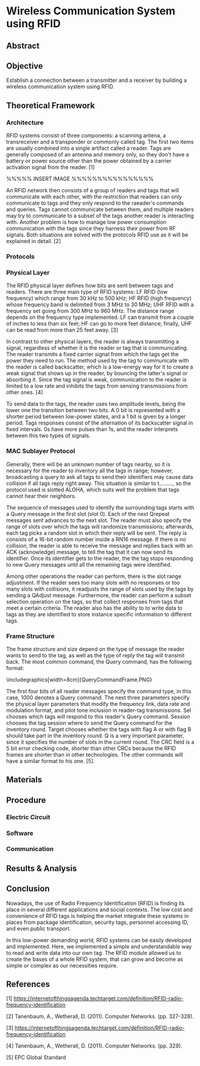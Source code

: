 # Wireless Communication System using RFID
## Abstract


## Objective

Establish a connection between a transmitter and a receiver by building a wireless communication system using RFID.


## Theoretical Framework

### Architecture

RFID systems consist of three components: a scanning antena, a transreceiver and a transponder or commonly called tag. The first two items are usually combined into a single artifact called a reader. Tags are generally composed of an antenna and memory only, so they don't have a battery or power source other than the power obtained by a carrier activation signal from the reader. [1]

%%%%% INSERT IMAGE %%%%%%%%%%%%%%%%

An RFID network then consists of a group of readers and tags that will communicate with each other, with the restriction that readers can only communicate to tags and they only respond to the raeader's commands and queries. Tags cannot communicate between them, and multiple readers may try to communicate to a subset of the tags another reader is interacting with. Another problem is how to manage low power consumption communication with the tags since they harness their power from RF signals. Both situations are solved with the protocols RFID use as it will be explained in detail. [2]

### Protocols

### Physical Layer

The RFID physical layer defines how bits are sent between tags and readers. There are three main type of RFID systems: LF RFID (low frequency) which range from 30 kHz to 500 kHz; HF RFID (high frequency) whose frequency band is delimited from 3 MHz to 30 MHz; UHF RFID with a frequency set going from 300 MHz to 960 MHz. The distance range depends on the frequency type implemented. LF can transmit from a couple of inches to less than six feet; HF can go to more feet distance; finally, UHF can be read from more than 25 feet away. [3]

In contrast to other physical layers, the reader is always transmitting a signal, regardless of whether it is the reader or tag that is communicating. The reader transmits a fixed carrier signal from which the tags get the power they need to run. The method used by the tag to communicate with the reader is called backscatter, which is a low-energy way for it to create a weak signal that shows up in the reader, by bouncing the latter's signal or absorbing it. Since the tag signal is weak, communication to the reader is limited to a low rate and inhibits the tags from sensing transmissions from other ones. [4]

To send data to the tags, the reader uses two amplitude levels, being the lower one the transition between two bits. A 0 bit is represented with a shorter period between low-power states, and a 1 bit is given by a longer period. Tags responses consist of the alternation of its backscatter signal in fixed intervals. 0s have more pulses than 1s, and the reader interprets between this two types of signals.


### MAC Sublayer Protocol

Generally, there will be an unknown number of tags nearby, so it is necessary for the reader to inventory all the tags in range; however, broadcasting a query to ask all tags to send their identifiers may cause data collision if all tags reply right away. This situation is similar to t........., so the protocol used is slotted ALOHA, which suits well the problem that tags cannot hear their neighbors. 

The sequence of messages used to identify the surrounding tags starts with a Query message in the first slot (slot 0). Each of the next Qrepeat messages sent advances to the next slot. The reader must also specify the range of slots over which the tags will randomize transmissions; afterwards, each tag picks a random slot in which their reply will be sent. The reply is consists of a 16-bit random number inside a RN16 message. If there is no collision, the reader is able to receive the message and replies back with an ACK (acknowledge) message, to tell the tag that it can now send its identifier. Once its identifier gets to the reader, the the tag stops responding to new Query messages until all the remaining tags were identified. 

Among other operations the reader can perform, there is the slot range adjustment. If the reader sees too many slots with no responses or too many slots with collisions, it readjusts the range of slots used by the tags by sending a QAdjust message. Furthermore, the reader can perform a subset selection operation on the tags, so that collect responses from tags that meet a certain criteria. The reader also has the ability to to write data to tags as they are identified to store instance specific information to different tags.


### Frame Structure
The frame structure and size depend on the type of message the reader wants to send to the tag, as well as the type of reply the tag will transmit back. The most common command, the Query command, has the following format:

\includegraphics[width=8cm]{QueryCommandFrame.PNG}

The first four bits of all reader messages specify the command type, in this case, 1000 denotes a Query command. The next three parameters specify the physical layer parameters that modify the frequency link, data rate and modulation format, and pilot tone inclusion in reader-tag transmissions.   Sel chooses which tags will respond to this reader's Query command. Session chooses the tag session where to send the Query command for the inventory round. Target chooses whether the tags with flag A or with flag B should take part in the inventory round. Q is a very important parameter, since it specifies the number of slots in the current round. The CRC field is a 5 bit error checking code, shorter than other CRCs because the RFID frames are shorter than in other technologies. The other commands will have a similar format to his one. [5].

## Materials

## Procedure

### Electric Circuit

### Software

### Communication


## Results & Analysis

## Conclusion
Nowadays, the use of Radio Frequency Identification (RFID) is finding its place in several different applications and social contexts. The low cost and convenience of RFID tags is helping the market integrate these systems in places from package identification, security tags, personnel accessing ID, and even public transport. 

In this low-power demanding world, RFID systems can be easily developed and implemented. Here, we implemented a simple and understandable way to read and write data into our own tag. The RFID module allowed us to create the bases of a whole RFID system, that can grow and become as simple or complex as our necessities require. 

## References
[1] https://internetofthingsagenda.techtarget.com/definition/RFID-radio-frequency-identification

[2] Tanenbaum, A., Wetherall, D. (2011). Computer Networks. (pp. 327-328). 

[3] https://internetofthingsagenda.techtarget.com/definition/RFID-radio-frequency-identification

[4] Tanenbaum, A., Wetherall, D. (2011). Computer Networks. (pp. 329).

[5] EPC Global Standard

